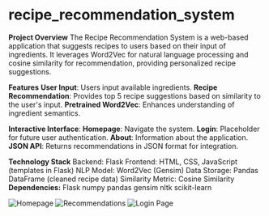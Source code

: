 # recipe_recommendation_system
**Project Overview**
The Recipe Recommendation System is a web-based application that suggests recipes to users based on their input of ingredients. It leverages Word2Vec for natural language processing and cosine similarity for recommendation, providing personalized recipe suggestions.

**Features**
**User Input**: Users input available ingredients.
**Recipe Recommendation**: Provides top 5 recipe suggestions based on similarity to the user's input.
**Pretrained Word2Vec**: Enhances understanding of ingredient semantics.

**Interactive Interface**:
**Homepage**: Navigate the system.
**Login**: Placeholder for future user authentication.
**About**: Information about the application.
**JSON API**: Returns recommendations in JSON format for integration.

**Technology Stack**
Backend: Flask
Frontend: HTML, CSS, JavaScript (templates in Flask)
NLP Model: Word2Vec (Gensim)
Data Storage: Pandas DataFrame (cleaned recipe data)
Similarity Metric: Cosine Similarity
**Dependencies:**
Flask
numpy
pandas
gensim
nltk
scikit-learn

![Homepage](Screenshot%2024-12-04%20141900.png)
![Recommendations](Screenshot%2024-12-04%20141944.png)
![Login Page](Screenshot%2024-12-04%20142020.png)
